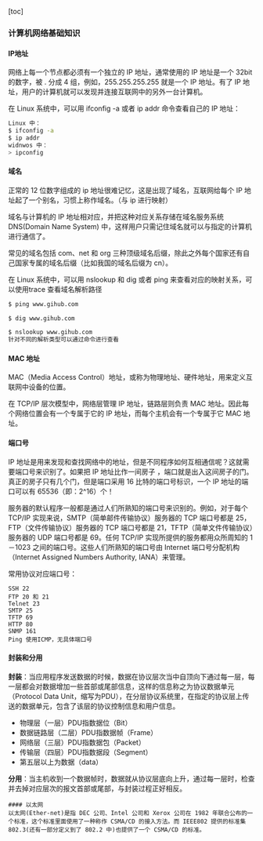
[toc]

### 计算机网络基础知识

#### IP地址
网络上每一个节点都必须有一个独立的 IP 地址，通常使用的 IP 地址是一个 32bit 的数字，被 . 分成 4 组，例如，255.255.255.255 就是一个 IP 地址。有了 IP 地址，用户的计算机就可以发现并连接互联网中的另外一台计算机。

在 Linux 系统中，可以用 ifconfig -a 或者 ip addr  命令查看自己的 IP 地址：

```bash
Linux 中：
$ ifconfig -a
$ ip addr
widnwos 中：
> ipconfig 
```


#### 域名
正常的 12 位数字组成的 ip 地址很难记忆，这是出现了域名，互联网给每个 IP 地址起了一个别名，习惯上称作域名。（与 ip 进行映射）

域名与计算机的 IP 地址相对应，并把这种对应关系存储在域名服务系统 DNS(Domain Name System) 中，这样用户只需记住域名就可以与指定的计算机进行通信了。

常见的域名包括 com、net 和 org 三种顶级域名后缀，除此之外每个国家还有自己国家专属的域名后缀（比如我国的域名后缀为 cn）。

在 Linux 系统中，可以用 nslookup 和 dig 或者 ping 来查看对应的映射关系，可以使用trace 查看域名解析路径

```bash
$ ping www.gihub.com

$ dig www.gihub.com 

$ nslookup www.gihub.com 
针对不同的解析类型可以通过命令进行查看
```

#### MAC 地址
MAC（Media Access Control）地址，或称为物理地址、硬件地址，用来定义互联网中设备的位置。

在 TCP/IP 层次模型中，网络层管理 IP 地址，链路层则负责 MAC 地址。因此每个网络位置会有一个专属于它的 IP 地址，而每个主机会有一个专属于它 MAC 地址。


#### 端口号

IP 地址是用来发现和查找网络中的地址，但是不同程序如何互相通信呢？这就需要端口号来识别了。如果把 IP 地址比作一间房子 ，端口就是出入这间房子的门。真正的房子只有几个门，但是端口采用 16 比特的端口号标识，一个 IP 地址的端口可以有 65536（即：2^16）个！

服务器的默认程序一般都是通过人们所熟知的端口号来识别的。例如，对于每个 TCP/IP 实现来说，SMTP（简单邮件传输协议）服务器的 TCP 端口号都是 25，FTP（文件传输协议）服务器的 TCP 端口号都是 21，TFTP（简单文件传输协议）服务器的 UDP 端口号都是 69。任何 TCP/IP 实现所提供的服务都用众所周知的 1－1023 之间的端口号。这些人们所熟知的端口号由 Internet 端口号分配机构（Internet Assigned Numbers Authority, IANA）来管理。


常用协议对应端口号：
```shell
SSH 22
FTP 20 和 21
Telnet 23
SMTP 25
TFTP 69
HTTP 80
SNMP 161
Ping 使用ICMP，无具体端口号

```


#### 封装和分用
**封装**：当应用程序发送数据的时候，数据在协议层次当中自顶向下通过每一层，每一层都会对数据增加一些首部或尾部信息，这样的信息称之为协议数据单元（Protocol Data Unit，缩写为PDU），在分层协议系统里，在指定的协议层上传送的数据单元，包含了该层的协议控制信息和用户信息。

- 物理层（一层）PDU指数据位（Bit）
- 数据链路层（二层）PDU指数据帧（Frame）
- 网络层（三层）PDU指数据包（Packet）
- 传输层（四层）PDU指数据段（Segment）
- 第五层以上为数据（data）

**分用**：当主机收到一个数据帧时，数据就从协议层底向上升，通过每一层时，检查并去掉对应层次的报文首部或尾部，与封装过程正好相反。
    

    #### 以太网
    以太网(Ether-net)是指 DEC 公司、Intel 公司和 Xerox 公司在 1982 年联合公布的一个标准，这个标准里面使用了一种称作 CSMA/CD 的接入方法。而 IEEE802 提供的标准集 802.3(还有一部分定义到了 802.2 中)也提供了一个 CSMA/CD 的标准。
